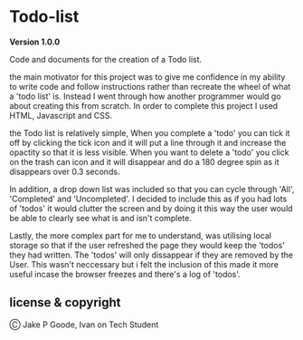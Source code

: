 # Todo-list

**Version 1.0.0**

Code and documents for the creation of a Todo list.

the main motivator for this project was to give me confidence in my ability to write code and follow instructions rather than recreate the wheel of what a 'todo list' is. Instead I went through how another programmer would go about creating this from scratch. In order to complete this project I used HTML, Javascript and CSS.

the Todo list is relatively simple, When you complete a 'todo' you can tick it off by clicking the tick icon and it will put a line through it and increase the opactity so that it is less visible. When you want to delete a 'todo' you click on the trash can icon and it will disappear and do a 180 degree spin as it disappears over 0.3 seconds.

In addition, a drop down list was included so that you can cycle through 'All', 'Completed' and 'Uncompleted'. I decided to include this as if you had lots of 'todos' it would clutter the screen and by doing it this way the user would be able to clearly see what is and isn't complete.

Lastly, the more complex part for me to understand, was utilising local storage so that if the user refreshed the page they would keep the 'todos' they had written. The 'todos' will only dissappear if they are removed by the User. This wasn't neccessary but i felt the inclusion of this made it more useful incase the browser freezes and there's a log of 'todos'.

## license & copyright

Ⓒ Jake P Goode, Ivan on Tech Student

